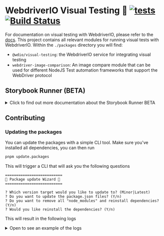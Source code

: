 # WebdriverIO Visual Testing 🔎 [![tests](https://github.com/webdriverio/visual-testing/actions/workflows/tests.yml/badge.svg)](https://github.com/webdriverio/visual-testing/actions/workflows/tests.yml) [![Build Status](https://app.eu-central-1.saucelabs.com/buildstatus/wdio-image-comparison-service)](https://app.eu-central-1.saucelabs.com/u/wdio-image-comparison-service)

For documentation on visual testing with WebdriverIO, please refer to the [docs](https://webdriver.io/docs/visual-testing). This project contains all relevant modules for running visual tests with WebdriverIO. Within the `./packages` directory you will find:

-   `@wdio/visual-testing`: the WebdriverIO service for integrating visual testing
-   `webdriver-image-comparison`: An image compare module that can be used for different NodeJS Test automation frameworks that support the WebDriver protocol

## Storybook Runner (BETA)

<details>
  <summary>Click to find out more documentation about the Storybook Runner BETA</summary>

> Storybook Runner is still in BETA, the docs will later move to the [WebdriverIO](https://webdriver.io/docs/visual-testing) documentation pages.

This module now supports Storybook with a new Visual Runner. This runner automatically scans for a local/remote storybook instance and will create element screenshots of each component. This can be done by adding

```ts
export const config: WebdriverIO.Config = {
    // ...
    services: ["visual"],
    // ....
};
```

to your `services` and running `npx wdio tests/configs/wdio.local.desktop.storybook.conf.ts --storybook` through the command line.
It will use Chrome in headless mode as the default browser.

> [!NOTE]
>
> -   Most of the Visual Testing options will also work for the Storybook Runner, see the [WebdriverIO](https://webdriver.io/docs/visual-testing) documentation.
> -   The Storybook Runner will overwrite all your capabilities and can only run on the browsers that it supports, see [`--browsers`](#browsers).
> -   The Storybook Runner does not support an existing config that uses Multiremote capabilities and will throw an error.
> -   The Storybook Runner only supports Desktop Web, not Mobile Web.

### Storybook Runner Service Options

Service options can be provided like this

```ts
export const config: WebdriverIO.Config  = {
    // ...
    services: [
      [
        'visual',
        {
            // Some default options
            baselineFolder: join(process.cwd(), './__snapshots__/'),
            debug: true,
            // The storybook options, see cli options for the description
            storybook: {
                additionalSearchParams: new URLSearchParams({foo: 'bar', abc: 'def'}),
                clip: false,
                clipSelector: ''#some-id,
                numShards: 4,
                // `skipStories` can be a string ('example-button--secondary'),
                // an array (['example-button--secondary', 'example-button--small'])
                // or a regex which needs to be provided as as string ("/.*button.*/gm")
                skipStories: ['example-button--secondary', 'example-button--small'],
                url: 'https://www.bbc.co.uk/iplayer/storybook/',
                version: 6,
                // Optional - Allows overriding the baselines path. By default it will group the baselines by category and component (e.g. forms/input/baseline.png)
                getStoriesBaselinePath: (category, component) => `path__${category}__${component}`,
            },
        },
      ],
    ],
    // ....
}
```

### Storybook Runner CLI options

#### `--additionalSearchParams`

-   **Type:** `string`
-   **Mandatory:** No
-   **Default:** ''
-   **Example:** `npx wdio tests/configs/wdio.local.desktop.storybook.conf.ts --storybook --additionalSearchParams="foo=bar&abc=def"`

It will add additional search parameters to the Storybook URL.
See the [URLSearchParams](https://developer.mozilla.org/en-US/docs/Web/API/URLSearchParams) documentation for more information. The string must be a valid URLSearchParams string.

> [!NOTE]
> The double quotes are needed to prevent the `&` from being interpreted as a command separator.
> For example with `--additionalSearchParams="foo=bar&abc=def"` it will generate the following Storybook URL for stories test: `http://storybook.url/iframe.html?id=story-id&foo=bar&abc=def`.

#### `--browsers`

-   **Type:** `string`
-   **Mandatory:** No
-   **Default:** `chrome`, you can select from `chrome|firefox|edge|safari`
-   **Example:** `npx wdio tests/configs/wdio.local.desktop.storybook.conf.ts --storybook --browsers=chrome,firefox,edge,safari`
-   **NOTE:** Only available through the CLI

It will use the provided browsers to take component screenshots

> [!NOTE]
> Make sure you have the browsers you want to run on installed on your local machine

#### `--clip`

-   **Type:** `boolean`
-   **Mandatory:** No
-   **Default:** `true`
-   **Example:** `npx wdio tests/configs/wdio.local.desktop.storybook.conf.ts --storybook --clip=false`

When disabled it will create a viewport screenshot. When enabled it will create element screenshots based on the [`--clipSelector`](#clipselector) which will reduce the amount of whitespace around the component screenshot and reduce the screenshot size.

#### `--clipSelector`

-   **Type:** `string`
-   **Mandatory:** No
-   **Default:** `#storybook-root > :first-child` for Storybook V7 and `#root > :first-child:not(script):not(style)` for Storybook V6, see also [`--version`](#version)
-   **Example:** `npx wdio tests/configs/wdio.local.desktop.storybook.conf.ts --storybook --clipSelector="#some-id"`

This is the selector that will be used:

-   to select the element to take the screenshot of
-   for the element to wait to be visible before a screenshot is taken

#### `--devices`

-   **Type:** `string`
-   **Mandatory:** No
-   **Default:** You can select from the [`deviceDescriptors.ts`](./packages/service/src/storybook/deviceDescriptors.ts)
-   **Example:** `npx wdio tests/configs/wdio.local.desktop.storybook.conf.ts --storybook --devices="iPhone 14 Pro Max","Pixel 3 XL"`
-   **NOTE:** Only available through the CLI

It will use the provided devices that match the [`deviceDescriptors.ts`](./packages/service/src/storybook/deviceDescriptors.ts) to take component screenshots

> [!NOTE]
>
> -   If you miss a device config, then feel free to submit a [Feature request](https://github.com/webdriverio/visual-testing/issues/new?assignees=&labels=&projects=&template=--feature-request.md)
> -   This will only work with Chrome:
>     -   if you provide `--devices` then all Chrome instances will run in **Mobile Emulation** mode
>     -   if you also provide other browser then Chrome, like `--devices --browsers=firefox,safari,edge` it will automatically add Chrome in Mobile emulation mode
> -   The Storybook Runner will by default create element snapshots, if you want to see the complete Mobile Emulated screenshot then provide `--clip=false` through the command line
> -   The file name will for example look like `__snapshots__/example/button/desktop_chrome/example-button--large-local-chrome-iPhone-14-Pro-Max-430x932-dpr-3.png`
> -   **[SRC:](https://chromedriver.chromium.org/mobile-emulation#h.p_ID_167)** Testing a mobile website on a desktop using mobile emulation can be useful, but testers should be aware that there are many subtle differences such as:
>     -   entirely different GPU, which may lead to big performance changes;
>     -   mobile UI is not emulated (in particular, the hiding url bar affects page height);
>     -   disambiguation popup (where you select one of a few touch targets) is not supported;
>     -   many hardware APIs (for example, orientationchange event) are unavailable.

#### `--headless`

-   **Type:** `boolean`
-   **Mandatory:** No
-   **Default:** `true`
-   **Example:** `npx wdio tests/configs/wdio.local.desktop.storybook.conf.ts --storybook --headless=false`
-   **NOTE:** Only available through the CLI

This will run the tests by default in headless mode (when the browser supports it) or can be disabled

#### `--numShards`

-   **Type:** `number`
-   **Mandatory:** No
-   **Default:** `true`
-   **Example:** `npx wdio tests/configs/wdio.local.desktop.storybook.conf.ts --storybook --numShards=10`

This will be the number of parallel instances that will be used to run the stories. This will be limited by the `maxInstances` in your `wdio.conf`-file.

> [!IMPORTANT]
> When running in `headless`-mode then do not increase the number to more than 20 to prevent flakiness due to resource restrictions

#### `--skipStories`

-   **Type:** `string|regex`
-   **Mandatory:** No
-   **Default:** null
-   **Example:** `npx wdio tests/configs/wdio.local.desktop.storybook.conf.ts --storybook --skipStories="/.*button.*/gm"`

This can be:

-   a string (`example-button--secondary,example-button--small`)
-   or a regex (`"/.*button.*/gm"`)

to skip certain stories. Use the `id` of the story that can be found in the URL of the story. For example, the `id` in this URL `http://localhost:6006/?path=/story/example-page--logged-out` is `example-page--logged-out`

#### `--url`

-   **Type:** `string`
-   **Mandatory:** No
-   **Default:** `http://127.0.0.1:6006`
-   **Example:** `npx wdio tests/configs/wdio.local.desktop.storybook.conf.ts --storybook --url="https://example.com"`

The URL where your Storybook instance is hosted.

#### `--version`

-   **Type:** `number`
-   **Mandatory:** No
-   **Default:** 7
-   **Example:** `npx wdio tests/configs/wdio.local.desktop.storybook.conf.ts --storybook --version=6`

This is the version of Storybook, it defaults to `7`. This is needed to know if the V6 [`clipSelector`](#clipselector) needs to be used.

### Storybook Interaction Testing

Storybook Interaction Testing allows you to interact with your component by creating custom scripts with WDIO commands to set a component into a certain state. For example, see the code snippet below:

```ts
import { browser, expect } from "@wdio/globals";

describe("Storybook Interaction", () => {
    it("should create screenshots for the logged in state when it logs out", async () => {
        const componentId = "example-page--logged-in";
        await browser.waitForStorybookComponentToBeLoaded({ id: componentId });

        await expect($("header")).toMatchElementSnapshot(
            `${componentId}-logged-in-state`
        );
        await $("button=Log out").click();
        await expect($("header")).toMatchElementSnapshot(
            `${componentId}-logged-out-state`
        );
    });

    it("should create screenshots for the logged out state when it logs in", async () => {
        const componentId = "example-page--logged-out";
        await browser.waitForStorybookComponentToBeLoaded({ id: componentId });

        await expect($("header")).toMatchElementSnapshot(
            `${componentId}-logged-out-state`
        );
        await $("button=Log in").click();
        await expect($("header")).toMatchElementSnapshot(
            `${componentId}-logged-in-state`
        );
    });
});
```

Two tests on two different components are executed. Each test first sets a state and then takes a screenshot. You will also notice that a new custom command has been introduced, which can be found [here](#new-custom-command).

The above spec file can be saved in a folder and added to the command line with the following command:

```sh
pnpm run test.local.desktop.storybook.localhost -- --spec='tests/specs/storybook-interaction/*.ts'
```

The Storybook runner will first automatically scan your Storybook instance and then add your tests to the stories that need to be compared. If you don't want the components that you use for interaction testing to be compared twice, you can add a filter to remove the "default" stories from the scan by providing the [`--skipStories`](#--skipstories) filter. This would look like this:

```sh
pnpm run test.local.desktop.storybook.localhost -- --skipStories="/example-page.*/gm" --spec='tests/specs/storybook-interaction/*.ts'
```

### New Custom Command

A new custom command called `browser.waitForStorybookComponentToBeLoaded({ id: 'componentId' })` will be added to the `browser/driver`-object that will automatically load the component and wait for it to be done, so you don't need to use the `browser.url('url.com')` method. It can be used like this

```ts
import { browser, expect } from "@wdio/globals";

describe("Storybook Interaction", () => {
    it("should create screenshots for the logged in state when it logs out", async () => {
        const componentId = "example-page--logged-in";
        await browser.waitForStorybookComponentToBeLoaded({ id: componentId });

        await expect($("header")).toMatchElementSnapshot(
            `${componentId}-logged-in-state`
        );
        await $("button=Log out").click();
        await expect($("header")).toMatchElementSnapshot(
            `${componentId}-logged-out-state`
        );
    });

    it("should create screenshots for the logged out state when it logs in", async () => {
        const componentId = "example-page--logged-out";
        await browser.waitForStorybookComponentToBeLoaded({ id: componentId });

        await expect($("header")).toMatchElementSnapshot(
            `${componentId}-logged-out-state`
        );
        await $("button=Log in").click();
        await expect($("header")).toMatchElementSnapshot(
            `${componentId}-logged-in-state`
        );
    });
});
```

The options are:

#### `additionalSearchParams`

-   **Type:** [`URLSearchParams`](https://developer.mozilla.org/en-US/docs/Web/API/URLSearchParams)
-   **Mandatory:** No
-   **Default:** `new URLSearchParams()`
-   **Example:**

```ts
await browser.waitForStorybookComponentToBeLoaded({
    additionalSearchParams: new URLSearchParams({ foo: "bar", abc: "def" }),
    id: "componentId",
});
```

This will add additional search parameters to the Storybook URL, in the example above the URL will be `http://storybook.url/iframe.html?id=story-id&foo=bar&abc=def`.
See the [URLSearchParams](https://developer.mozilla.org/en-US/docs/Web/API/URLSearchParams) documentation for more information.

#### `clipSelector`

-   **Type:** `string`
-   **Mandatory:** No
-   **Default:** `#storybook-root > :first-child` for Storybook V7 and `#root > :first-child:not(script):not(style)` for Storybook V6
-   **Example:**

```ts
await browser.waitForStorybookComponentToBeLoaded({
    clipSelector: "#your-selector",
    id: "componentId",
});
```

This is the selector that will be used:

-   to select the element to take the screenshot of
-   for the element to wait to be visible before a screenshot is taken

#### `id`

-   **Type:** `string`
-   **Mandatory:** yes
-   **Example:**

```ts
await browser.waitForStorybookComponentToBeLoaded({ '#your-selector', id: 'componentId' })
```

Use the `id` of the story that can be found in the URL of the story. For example, the `id` in this URL `http://localhost:6006/?path=/story/example-page--logged-out` is `example-page--logged-out`

#### `timeout`

-   **Type:** `number`
-   **Mandatory:** No
-   **Default:** 1100 milliseconds
-   **Example:**

```ts
await browser.waitForStorybookComponentToBeLoaded({
    id: "componentId",
    timeout: 20000,
});
```

The max timeout we want to wait for a component to be visible after loading on the page

#### `url`

-   **Type:** `string`
-   **Mandatory:** No
-   **Default:** `http://127.0.0.1:6006`
-   **Example:**

```ts
await browser.waitForStorybookComponentToBeLoaded({
    id: "componentId",
    url: "https://your.url",
});
```

The URL where your Storybook instance is hosted.

</details>

## Contributing

### Updating the packages

You can update the packages with a simple CLI tool. Make sure you've installed all dependencies, you can then run

```sh
pnpm update.packages
```

This will trigger a CLI that will ask you the following questions

```logs
==========================
🤖 Package update Wizard 🧙
==========================

? Which version target would you like to update to? (Minor|Latest)
? Do you want to update the package.json files? (Y/n)
? Do you want to remove all "node_modules" and reinstall dependencies? (Y/n)
? Would you like reinstall the dependencies? (Y/n)
```

This will result in the following logs

<details>
    <summary>Open to see an example of the logs</summary>
```logs
==========================
🤖 Package update Wizard 🧙
==========================

? Which version target would you like to update to? Minor
? Do you want to update the package.json files? yes
Updating root 'package.json' for minor updates...
Updating packages for minor updates in /Users/wswebcreation/Git/wdio/visual-testing...
Using pnpm
Upgrading /Users/wswebcreation/Git/wdio/visual-testing/package.json
[====================] 38/38 100%

@typescript-eslint/eslint-plugin ^8.7.0 → ^8.8.0
@typescript-eslint/parser ^8.7.0 → ^8.8.0
@typescript-eslint/utils ^8.7.0 → ^8.8.0
@vitest/coverage-v8 ^2.1.1 → ^2.1.2
vitest ^2.1.1 → ^2.1.2

Run pnpm install to install new versions.
Updating packages for minor updates in /Users/wswebcreation/Git/wdio/visual-testing/packages/ocr-service...
Using pnpm
Upgrading /Users/wswebcreation/Git/wdio/visual-testing/packages/ocr-service/package.json
[====================] 11/11 100%

All dependencies match the minor package versions :)
Updating packages for minor updates in /Users/wswebcreation/Git/wdio/visual-testing/packages/visual-reporter...
Using pnpm
Upgrading /Users/wswebcreation/Git/wdio/visual-testing/packages/visual-reporter/package.json
[====================] 11/11 100%

eslint-config-next 14.2.13 → 14.2.14
next 14.2.13 → 14.2.14

Run pnpm install to install new versions.
Updating packages for minor updates in /Users/wswebcreation/Git/wdio/visual-testing/packages/visual-service...
Using pnpm
Upgrading /Users/wswebcreation/Git/wdio/visual-testing/packages/visual-service/package.json
[====================] 5/5 100%

All dependencies match the minor package versions :)
Updating packages for minor updates in /Users/wswebcreation/Git/wdio/visual-testing/packages/webdriver-image-comparison...
Using pnpm
Upgrading /Users/wswebcreation/Git/wdio/visual-testing/packages/webdriver-image-comparison/package.json
[====================] 8/8 100%

All dependencies match the minor package versions :)
? Do you want to remove all "node_modules" and reinstall dependencies? yes
Removing root dependencies in /Users/wswebcreation/Git/wdio/visual-testing...
Removing dependencies in ocr-service...
Removing dependencies in visual-reporter...
Removing dependencies in visual-service...
Removing dependencies in webdriver-image-comparison...
? Would you like reinstall the dependencies? yes
Installing dependencies in /Users/wswebcreation/Git/wdio/visual-testing...

> @wdio/visual-testing-monorepo@ pnpm.install.workaround /Users/wswebcreation/Git/wdio/visual-testing
> pnpm install --shamefully-hoist

Scope: all 5 workspace projects
Lockfile is up to date, resolution step is skipped
Packages: +1274
++++++++++++++++++++++++++++++++++++++++++++++++++++++++++++++++++++++++++++++++++++++++++++++++++++++++++++++++++
Progress: resolved 1274, reused 1265, downloaded 0, added 1274, done

dependencies:

-   @wdio/ocr-service 2.0.0 <- packages/ocr-service
-   @wdio/visual-service 6.0.0 <- packages/visual-service

devDependencies:

-   @changesets/cli 2.27.8
-   @inquirer/prompts 5.5.0
-   @tsconfig/node20 20.1.4
-   @types/eslint 9.6.1
-   @types/jsdom 21.1.7
-   @types/node 20.16.4
-   @types/react 18.3.5
-   @types/react-dom 18.3.0
-   @types/xml2js 0.4.14
-   @typescript-eslint/eslint-plugin 8.8.0
-   @typescript-eslint/parser 8.8.0
-   @typescript-eslint/utils 8.8.0
-   @vitest/coverage-v8 2.1.2
-   @wdio/appium-service 9.1.2
-   @wdio/cli 9.1.2
-   @wdio/globals 9.1.2
-   @wdio/local-runner 9.1.2
-   @wdio/mocha-framework 9.1.2
-   @wdio/sauce-service 9.1.2
-   @wdio/shared-store-service 9.1.2
-   @wdio/spec-reporter 9.1.2
-   @wdio/types 9.1.2
-   eslint 9.11.1
-   eslint-plugin-import 2.30.0
-   eslint-plugin-unicorn 55.0.0
-   eslint-plugin-wdio 9.0.8
-   husky 9.1.6
-   jsdom 25.0.1
-   pnpm-run-all2 6.2.3
-   release-it 17.6.0
-   rimraf 6.0.1
-   saucelabs 8.0.0
-   ts-node 10.9.2
-   typescript 5.6.2
-   vitest 2.1.2
-   webdriverio 9.1.2

. prepare$ husky
└─ Done in 204ms
Done in 9.5s
All packages updated!

````

</details>
### Questions

Please join our [Discord](https://discord.webdriver.io) Server if you have any questions or issues contributing to this project. Catch us contributors in the `🙏-contributing` channel.

### Issues

If you have questions, bugs or feature requests, please file an issue. Before submitting an issue, please search the issue archive to help reduce duplicates, and read the [FAQ](https://webdriver.io/docs/visual-testing/faq/).

If you can't find it there you can submit an issue where you can submit:

-   🐛**Bug report**: Create a report to help us improve
-   📖**Documentation**: Suggest improvements or report missing/unclear documentation.
-   💡**Feature request**: Suggest an idea for this module.
-   💬**Question**: Ask questions.

### Development Workflow

To create a PR for this project and start contributing follow this step-by-step guide:

-   Fork the project.
-   Clone the project somewhere on your computer

    ```sh
    $ git clone https://github.com/webdriverio/visual-testing.git
    ```

-   Go to the directory and setup the project

    ```sh
    $ cd visual-testing
    $ corepack enable
    $ pnpm pnpm.install.workaround
    ```

-   Run the watch mode that will automatically transpile the code

    ```sh
    $ pnpm watch
    ```

    to build the project, run:

    ```sh
    $ pnpm build
    ```

-   Ensure that your changes don't break any tests, run:

    ```sh
    $ pnpm test
    ```

This project uses [changesets](https://github.com/changesets/changesets) to automatically create changelogs and releases.

### Testing

Several tests need to be executed to be able to test the module. When adding a PR all tests must at least pass the local tests. Each PR is automatically tested against Sauce Labs, see [our GitHub Actions pipeline](https://github.com/webdriverio/visual-testing/actions/workflows/tests.yml). Before approving a PR the core contributors will test the PR against emulators/simulators / real devices.

#### Local Testing

First, a local baseline needs to be created. This can be done with:

```sh
// With the webdriver protocol
$ pnpm run test.local.init
````

This command will create a folder called `localBaseline` that will hold all the baseline images.

Then run:

```sh
// With the webdriver protocol
pnpm run test.local.desktop
```

This will run all tests on a local machine on Chrome.

#### Local Storybook Runner Testing (Beta)

First, a local baseline needs to be created. This can be done with:

```sh
pnpm run test.local.desktop.storybook
```

This will Storybook tests with Chrome in headless mode against a Demo Storybook repo located at https://govuk-react.github.io/govuk-react/.

To run the tests with more browsers you can run

```sh
pnpm run test.local.desktop.storybook -- --browsers=chrome,firefox,edge,safari
```

> [!NOTE]
> Make sure you have the browsers you want to run on installed on your local machine

#### CI testing with Sauce Labs (not needed for a PR)

The command below is used to test the build on GitHub Actions, it can only be used there and not for local development.

```
$ pnpm run test.saucelabs
```

It will test against a lot of configurations that can be found [here](./tests/configs/wdio.saucelabs.web.conf.ts).
All PRs are automatically checked against Sauce Labs.

## Releasing

To release a version of any of the packages listed above, do the following:

-   trigger the [release pipeline](https://github.com/webdriverio/visual-testing/actions/workflows/release.yml)
-   a release PR is generated, have this be reviewed and approved by another WebdriverIO member
-   merge the PR
-   trigger the [release pipeline](https://github.com/webdriverio/visual-testing/actions/workflows/release.yml) again
-   a new version should be released 🎉

## Credits

`@wdio/visual-testing` uses an open-source license from Sauce Labs.
